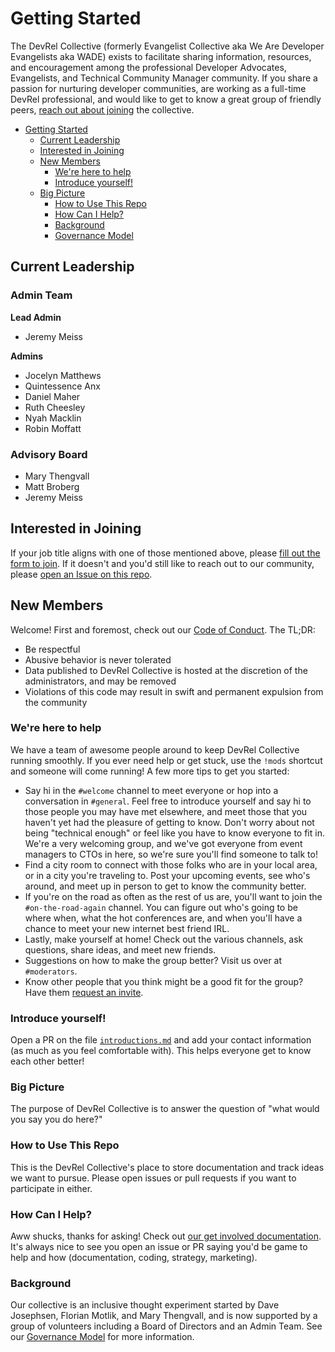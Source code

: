 # Getting Started

The DevRel Collective (formerly Evangelist Collective aka We Are Developer Evangelists aka WADE) exists to facilitate sharing information, resources, and encouragement among the professional Developer Advocates, Evangelists, and Technical Community Manager community. If you share a passion for nurturing developer communities, are working as a full-time DevRel professional, and would like to get to know a great group of friendly peers, [reach out about joining](https://devrelcollective.typeform.com/to/YnQuVJ) the collective.

* [Getting Started](#getting-started)
   * [Current Leadership](#current-leadership)
   * [Interested in Joining](#interested-in-joining)
   * [New Members](#new-members)
      * [We're here to help](#were-here-to-help)
      * [Introduce yourself!](#introduce-yourself)
   * [Big Picture](#big-picture)
      * [How to Use This Repo](#how-to-use-this-repo)
      * [How Can I Help?](#how-can-i-help)
      * [Background](#background)
      * [Governance Model](/governance.md)

<!-- Created by [gh-md-toc](https://github.com/ekalinin/github-markdown-toc) -->

## Current Leadership

### Admin Team
**Lead Admin**   
- Jeremy Meiss

**Admins**
- Jocelyn Matthews  
- Quintessence Anx
- Daniel Maher
- Ruth Cheesley
- Nyah Macklin
- Robin Moffatt

### Advisory Board
- Mary Thengvall
- Matt Broberg
- Jeremy Meiss

## Interested in Joining

If your job title aligns with one of those mentioned above, please [fill out the form to join](https://devrelcollective.typeform.com/to/YnQuVJ). If it doesn't and you'd still like to reach out to our community, please [open an Issue on this repo](https://github.com/devrelcollective/getting-started/issues).

## New Members

Welcome! First and foremost, check out our [Code of Conduct](CodeOfConduct.md). The TL;DR:

* Be respectful
* Abusive behavior is never tolerated
* Data published to DevRel Collective is hosted at the discretion of the administrators, and may be removed
* Violations of this code may result in swift and permanent expulsion from the community

### We're here to help

We have a team of awesome people around to keep DevRel Collective running smoothly. If you ever need help or get stuck, use the `!mods` shortcut and someone will come running! A few more tips to get you started:

* Say hi in the `#welcome` channel to meet everyone or hop into a conversation in `#general`. Feel free to introduce yourself and say hi to those people you may have met elsewhere, and meet those that you haven't yet had the pleasure of getting to know. Don't worry about not being "technical enough" or feel like you have to know everyone to fit in. We're a very welcoming group, and we've got everyone from event managers to CTOs in here, so we're sure you'll find someone to talk to!
* Find a city room to connect with those folks who are in your local area, or in a city you're traveling to. Post your upcoming events, see who's around, and meet up in person to get to know the community better.
* If you're on the road as often as the rest of us are, you'll want to join the `#on-the-road-again` channel. You can figure out who's going to be where when, what the hot conferences are, and when you'll have a chance to meet your new internet best friend IRL.
* Lastly, make yourself at home! Check out the various channels, ask questions, share ideas, and meet new friends.
* Suggestions on how to make the group better? Visit us over at `#moderators`.
* Know other people that you think might be a good fit for the group? Have them [request an invite](https://devrelcollective.fun/).

### Introduce yourself!

Open a PR on the file [`introductions.md`](introductions.md) and add your contact information (as much as you feel comfortable with). This helps everyone get to know each other better!

### Big Picture

The purpose of DevRel Collective is to answer the question of "what would you say you do here?"

### How to Use This Repo

This is the DevRel Collective's place to store documentation and track ideas we want to pursue. Please open issues or pull requests if you want to participate in either.

### How Can I Help?

Aww shucks, thanks for asking! Check out [our get involved documentation](get-involved.md). It's always nice to see you open an issue or PR saying you'd be game to help and how (documentation, coding, strategy, marketing).

### Background

Our collective is an inclusive thought experiment started by Dave Josephsen, Florian Motlik, and Mary Thengvall, and is now supported by a group of volunteers including a Board of Directors and an Admin Team. See our [Governance Model](/governance.md) for more information.
